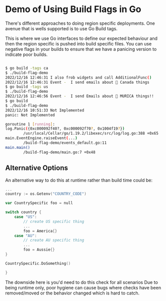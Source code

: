 # Demo of Using Build Flags in Go

There's different approaches to doing region specific deployments.
One avenue that is wells supported is to use Go Build tags.

This is where we use Go interfaces to define our expected behaviour
and then the region specific is pushed into build specific files.
You can use negative flags in your builds to ensure that we have a panicing
version to indicate poor builds.

```bash

$ go build -tags ca
$ ./build-flag-demo 
2022/12/16 12:46:31 I also frob widgets and call AdditionalFunc()
2022/12/16 12:46:31 Event -  I send emails about 🍁 Canada things
$ go build -tags us
$ ./build-flag-demo
2022/12/16 12:46:56 Event -  I send Emails about 🦅 MURICA things!!
$ go build
$ ./build-flag-demo 
2022/12/16 10:51:33 Not Implemented
panic: Not Implemented

goroutine 1 [running]:
log.Panic({0xc000092f40?, 0xc000092f70?, 0x1004f19?})
        /usr/local/Cellar/go/1.19.2/libexec/src/log/log.go:388 +0x65
main.EventEngine.raiseEvent(...)
        /build-flag-demo/events_default.go:11
main.main()
        /build-flag-demo/main.go:7 +0x48
```

## Alternative Options

An alternative way to do this at runtime rather than build time could be:

```go
...
country := os.Getenv("COUNTRY_CODE")

var CountrySpecific foo = null

switch country {
    case "US":
        // create US specific thing
        ...
        foo = America{}
    case "AU":
        // create AU specific thing
        ...
        foo = Aussie{}
}

CountrySpecific.DoSomething()

}

```

The downside here is you'd need to do this check for all scenarios
Due to being runtime only, poor hygiene can cause bugs where checks
have been removed/moved or the behavior changed which is hard to catch.
